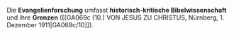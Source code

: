 
Die **Evangelienforschung** umfasst **historisch-kritische Bibelwissenschaft** und ihre **Grenzen** ([[GA069c (10.) VON JESUS ZU CHRISTUS, Nürnberg, 1. Dezember 1911|GA069c/10]]).
